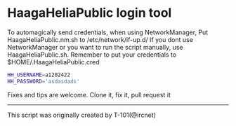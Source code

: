 HaagaHeliaPublic login tool
===========================

To automagically send credentials, when using NetworkManager, Put HaagaHeliaPublic.nm.sh to /etc/network/if-up.d/
If you dont use NetworkManager or you want to run the script manually, use HaagaHeliaPublic.sh. 
Remember to put your credentials to $HOME/.HaagaHeliaPublic.cred 

~~~bash
HH_USERNAME=a1202422
HH_PASSWORD='asdasdads'
~~~


Fixes and tips are welcome. Clone it, fix it, pull request it

---
This script was originally created by T-101(@ircnet) 
